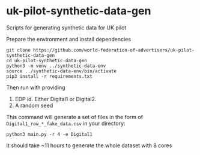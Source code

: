 # uk-pilot-synthetic-data-gen
Scripts for generating synthetic data for UK pilot 


Prepare the environment and install dependencies 

```
git clone https://github.com/world-federation-of-advertisers/uk-pilot-synthetic-data-gen
cd uk-pilot-synthetic-data-gen
python3 -m venv ../synthetic-data-env
source ../synthetic-data-env/bin/activate
pip3 install -r requirements.txt 
```

Then run with providing
 1. EDP id. Either Digital1 or Digital2. 
 2. A random seed

This command will generate a set of files in the form of `Digital1_row_*_fake_data.csv` in your directory: 

```
python3 main.py -r 4 -e Digital1
```

It should take ~11 hours to generate the whole dataset with 8 cores